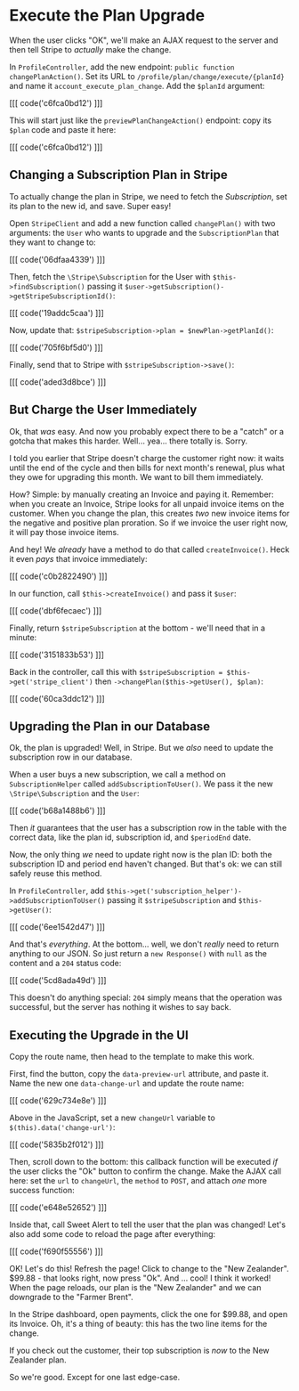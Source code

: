 # Execute the Plan Upgrade

When the user clicks "OK", we'll make an AJAX request to the server and then tell
Stripe to *actually* make the change.

In `ProfileController`, add the new endpoint: `public function changePlanAction()`.
Set its URL to `/profile/plan/change/execute/{planId}` and name it `account_execute_plan_change`.
Add the `$planId` argument:

[[[ code('c6fca0bd12') ]]]

This will start just like the `previewPlanChangeAction()` endpoint: copy its `$plan`
code and paste it here:

[[[ code('c6fca0bd12') ]]]

## Changing a Subscription Plan in Stripe

To actually change the plan in Stripe, we need to fetch the *Subscription*, set
its plan to the new id, and save. Super easy!

Open `StripeClient` and add a new function called `changePlan()` with two arguments:
the `User` who wants to upgrade and the `SubscriptionPlan` that they want to change
to:

[[[ code('06dfaa4339') ]]]

Then, fetch the `\Stripe\Subscription` for the User with `$this->findSubscription()`
passing it `$user->getSubscription()->getStripeSubscriptionId()`:

[[[ code('19addc5caa') ]]]

Now, update that: `$stripeSubscription->plan = $newPlan->getPlanId()`:

[[[ code('705f6bf5d0') ]]]

Finally, send that to Stripe with `$stripeSubscription->save()`:

[[[ code('aded3d8bce') ]]]

## But Charge the User Immediately

Ok, that *was* easy. And now you probably expect there to be a "catch" or a
gotcha that makes this harder. Well... yea... there totally is. Sorry. 

I told you earlier that Stripe doesn't charge the customer right now: it waits
until the end of the cycle and then bills for next month's renewal, plus what they
owe for upgrading this month. We want to bill them immediately.

How? Simple: by manually creating an Invoice and paying it. Remember: when you create
an Invoice, Stripe looks for all unpaid invoice items on the customer. When you change
the plan, this creates *two* new invoice items for the negative and positive plan
proration. So if we invoice the user right now, it will pay those invoice items.

And hey! We *already* have a method to do that called `createInvoice()`. Heck it
even *pays* that invoice immediately:

[[[ code('c0b2822490') ]]]

In our function, call `$this->createInvoice()` and pass it `$user`:

[[[ code('dbf6fecaec') ]]]

Finally, return `$stripeSubscription` at the bottom - we'll need that in a minute:

[[[ code('3151833b53') ]]]

Back in the controller, call this with `$stripeSubscription = $this->get('stripe_client')`
then `->changePlan($this->getUser(), $plan)`:

[[[ code('60ca3ddc12') ]]]

## Upgrading the Plan in our Database

Ok, the plan is upgraded! Well, in Stripe. But we *also* need to update the subscription
row in our database.

When a user buys a new subscription, we call a method on `SubscriptionHelper` called
`addSubscriptionToUser()`. We pass it the new `\Stripe\Subscription` and the `User`:

[[[ code('b68a1488b6') ]]]

Then *it* guarantees that the user has a subscription row in the table with the correct
data, like the plan id, subscription id, and `$periodEnd` date.

Now, the only thing *we* need to update right now is the plan ID: both the
subscription ID and period end haven't changed. But that's ok: we can still safely
reuse this method. 

In `ProfileController`, add `$this->get('subscription_helper')->addSubscriptionToUser()`
passing it `$stripeSubscription` and `$this->getUser()`:

[[[ code('6ee1542d47') ]]]

And that's *everything*. At the bottom... well, we don't *really* need to return
anything to our JSON. So just return a `new Response()` with `null` as the content
and a `204` status code:

[[[ code('5cd8ada49d') ]]]

This doesn't do anything special: `204` simply means that the operation was successful,
but the server has nothing it wishes to say back.

## Executing the Upgrade in the UI

Copy the route name, then head to the template to make this work.

First, find the button, copy the `data-preview-url` attribute, and paste it. Name
the new one `data-change-url` and update the route name:

[[[ code('629c734e8e') ]]]

Above in the JavaScript, set a new `changeUrl` variable to `$(this).data('change-url')`:

[[[ code('5835b2f012') ]]]

Then, scroll down to the bottom: this callback function will be executed *if* the
user clicks the "Ok" button to confirm the change. Make the AJAX call here: set the
`url` to `changeUrl`, the `method` to `POST`, and attach *one* more success function:

[[[ code('e648e52652') ]]]

Inside that, call Sweet Alert to tell the user that the plan was changed! Let's also
add some code to reload the page after everything:

[[[ code('f690f55556') ]]]

OK! Let's do this! Refresh the page! Click to change to the "New Zealander".
$99.88 - that looks right, now press "Ok". And ... cool! I think it worked! When
the page reloads, our plan is the "New Zealander" and we can downgrade to the
"Farmer Brent".

In the Stripe dashboard, open payments, click the one for $99.88, and open its
Invoice. Oh, it's a thing of beauty: this has the two line items for the change.

If you check out the customer, their top subscription is *now* to the New Zealander
plan.

So we're good. Except for one last edge-case.
